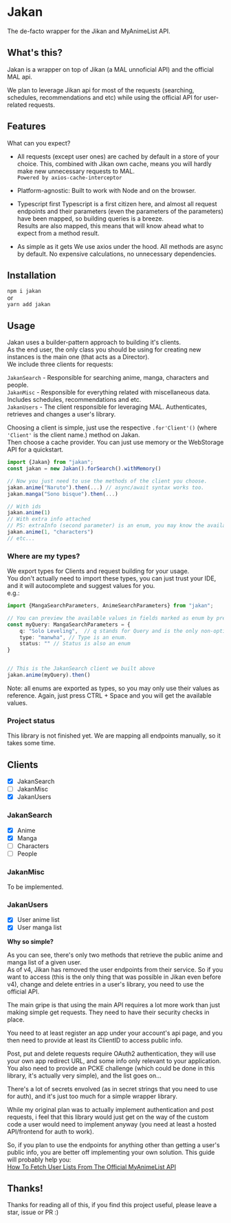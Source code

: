 # Jakan
The de-facto wrapper for the Jikan and MyAnimeList API.

## What's this?
Jakan is a wrapper on top of Jikan (a MAL unnoficial API) and the official MAL api.  

We plan to leverage Jikan api for most of the requests (searching, schedules, recommendations and etc) 
while using the official API for user-related requests.

## Features
What can you expect?

- All requests (except user ones) are cached by default in a store of your choice. 
This, combined with Jikan own cache, means you will hardly make new unnecessary requests to MAL.  
`Powered by axios-cache-interceptor`


- Platform-agnostic: Built to work with Node and on the browser.


- Typescript first
Typescript is a first citizen here, and almost all request endpoints and their parameters 
(even the parameters of the parameters) have been mapped, so building queries is a breeze.  
Results are also mapped, this means that will know ahead what to expect from a method result.  


- As simple as it gets
We use axios under the hood. All methods are async by default. No expensive calculations, no unnecessary dependencies.

## Installation
`npm i jakan`  
or  
`yarn add jakan`

## Usage

Jakan uses a builder-pattern approach to building it's clients.  
As the end user, the only class you should be using for creating new instances is the main one (that acts as a Director).  
We include three clients for requests:  


`JakanSearch` - Responsible for searching anime, manga, characters and people.  
`JakanMisc` - Responsible for everything related with miscellaneous data. Includes schedules, recommendations and etc.  
`JakanUsers` - The client responsible for leveraging MAL. Authenticates, retrieves and changes a user's library.  

Choosing a client is simple, just use the respective `.for'Client'()` (where `'Client'` is the client name.) method on Jakan.  
Then choose a cache provider. You can just use memory or the WebStorage API for a quickstart.
```typescript
import {Jakan} from "jakan";
const jakan = new Jakan().forSearch().withMemory()

// Now you just need to use the methods of the client you choose.
jakan.anime("Naruto").then(...) // async/await syntax works too.
jakan.manga("Sono bisque").then(...) 

// With ids
jakan.anime(1)
// With extra info attached
// PS: extraInfo (second parameter) is an enum, you may know the available values by pressing CTRL + Space or equivalent.
jakan.anime(1, "characters")
// etc...
```

### Where are my types?
We export types for Clients and request building for your usage.  
You don't actually need to import these types, you can just trust your IDE, and it will autocomplete and suggest values for you.  
e.g.:

```typescript
import {MangaSearchParameters, AnimeSearchParameters} from "jakan";

// You can preview the available values in fields marked as enum by pressing CTRL + SPACE (or equivalent) in your IDE
const myQuery: MangaSearchParameters = {
    q: "Solo Leveling",  // q stands for Query and is the only non-optional value.
    type: "manwha", // Type is an enum.
    status: "" // Status is also an enum
}


// This is the JakanSearch client we built above
jakan.anime(myQuery).then()
```

Note: all enums are exported as types, so you may only use their values as reference. Again, just press CTRL + Space and 
you will get the available values.

### Project status
This library is not finished yet. We are mapping all endpoints manually, so it takes some time.

## Clients
- [x] JakanSearch
- [ ] JakanMisc
- [x] JakanUsers

### JakanSearch
- [x] Anime
- [x] Manga
- [ ] Characters
- [ ] People

### JakanMisc
To be implemented.


### JakanUsers
- [x] User anime list
- [x] User manga list

**Why so simple?**


As you can see, there's only two methods that retrieve the public anime and manga list of a given user.  
As of v4, Jikan has removed the user endpoints from their service. So if you want to access 
(this is the only thing that was possible in Jikan even before v4), change and delete entries in a user's library, 
you need to use the official API.  

The main gripe is that using the main API requires a lot more work than just making simple get requests. They need to have their security checks in place.  

You need to at least register an app under your account's api page, and you then need to provide at least its ClientID to access public info.  

Post, put and delete requests require OAuth2 authentication, they will use your own app redirect URL, and some info only relevant to your application.
You also need to provide an PCKE challenge (which could be done in this library, it's actually very simple), and the list goes on...  


There's a lot of secrets envolved (as in secret strings that you need to use for auth), and it's just too much for a simple wrapper library.


While my original plan was to actually implement authentication and post requests, i feel that this library would just get on the way of the
custom code a user would need to implement anyway (you need at least a hosted API/frontend for auth to work).  

So, if you plan to use the endpoints for anything other than getting a user's public info, you are better off implementing your own solution.
This guide will probably help you:  
[How To Fetch User Lists From The Official MyAnimeList API](https://docs.google.com/document/d/1-6H-agSnqa8Mfmw802UYfGQrceIEnAaEh4uCXAPiX5A/edit#heading=h.pgt2v0q492o3)



## Thanks!
Thanks for reading all of this, if you find this project useful, please leave a star, issue or PR :)  


